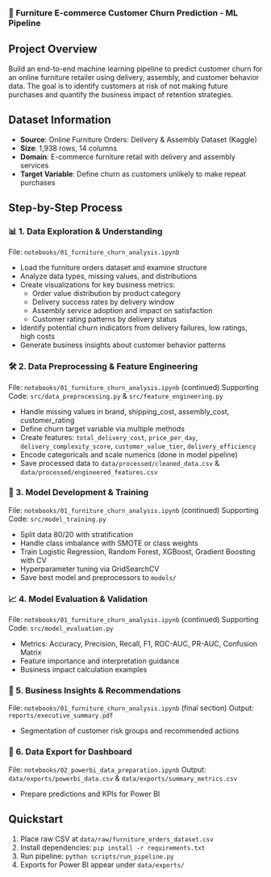 ### 🎯 Furniture E-commerce Customer Churn Prediction - ML Pipeline

## Project Overview
Build an end-to-end machine learning pipeline to predict customer churn for an online furniture retailer using delivery, assembly, and customer behavior data. The goal is to identify customers at risk of not making future purchases and quantify the business impact of retention strategies.

## Dataset Information
- **Source**: Online Furniture Orders: Delivery & Assembly Dataset (Kaggle)
- **Size**: 1,938 rows, 14 columns
- **Domain**: E-commerce furniture retail with delivery and assembly services
- **Target Variable**: Define churn as customers unlikely to make repeat purchases

## Step-by-Step Process

### 📊 1. Data Exploration & Understanding
File: `notebooks/01_furniture_churn_analysis.ipynb`
- Load the furniture orders dataset and examine structure
- Analyze data types, missing values, and distributions
- Create visualizations for key business metrics:
  - Order value distribution by product category
  - Delivery success rates by delivery window
  - Assembly service adoption and impact on satisfaction
  - Customer rating patterns by delivery status
- Identify potential churn indicators from delivery failures, low ratings, high costs
- Generate business insights about customer behavior patterns

### 🛠️ 2. Data Preprocessing & Feature Engineering
File: `notebooks/01_furniture_churn_analysis.ipynb` (continued)
Supporting Code: `src/data_preprocessing.py` & `src/feature_engineering.py`
- Handle missing values in brand, shipping_cost, assembly_cost, customer_rating
- Define churn target variable via multiple methods
- Create features: `total_delivery_cost`, `price_per_day`, `delivery_complexity_score`, `customer_value_tier`, `delivery_efficiency`
- Encode categoricals and scale numerics (done in model pipeline)
- Save processed data to `data/processed/cleaned_data.csv` & `data/processed/engineered_features.csv`

### 🤖 3. Model Development & Training
File: `notebooks/01_furniture_churn_analysis.ipynb` (continued)
Supporting Code: `src/model_training.py`
- Split data 80/20 with stratification
- Handle class imbalance with SMOTE or class weights
- Train Logistic Regression, Random Forest, XGBoost, Gradient Boosting with CV
- Hyperparameter tuning via GridSearchCV
- Save best model and preprocessors to `models/`

### 📈 4. Model Evaluation & Validation
File: `notebooks/01_furniture_churn_analysis.ipynb` (continued)
Supporting Code: `src/model_evaluation.py`
- Metrics: Accuracy, Precision, Recall, F1, ROC-AUC, PR-AUC, Confusion Matrix
- Feature importance and interpretation guidance
- Business impact calculation examples

### 💼 5. Business Insights & Recommendations
File: `notebooks/01_furniture_churn_analysis.ipynb` (final section)
Output: `reports/executive_summary.pdf`
- Segmentation of customer risk groups and recommended actions

### 🔄 6. Data Export for Dashboard
File: `notebooks/02_powerbi_data_preparation.ipynb`
Output: `data/exports/powerbi_data.csv` & `data/exports/summary_metrics.csv`
- Prepare predictions and KPIs for Power BI

## Quickstart
1) Place raw CSV at `data/raw/furniture_orders_dataset.csv`
2) Install dependencies: `pip install -r requirements.txt`
3) Run pipeline: `python scripts/run_pipeline.py`
4) Exports for Power BI appear under `data/exports/`
